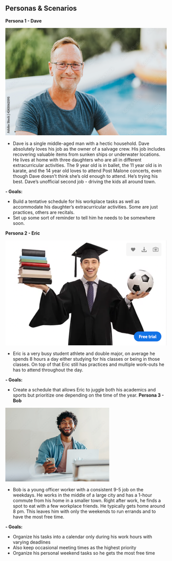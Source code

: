 ## Personas & Scenarios
**Persona 1 - Dave**

![Dave](Dave.jpeg)

- Dave is a single middle-aged man with a hectic household. Dave absolutely loves his job as the owner of a salvage crew. His job includes recovering valuable items from sunken ships or underwater locations. He lives at home with three daughters who are all in different extracurricular activities. The 9 year old is in ballet, the 11 year old is in karate, and the 14 year old loves to attend Post Malone concerts, even though Dave doesn’t think she’s old enough to attend. He’s trying his best. Dave’s unofficial second job - driving the kids all around town.
  
**- Goals:**
- Build a tentative schedule for his workplace tasks as well as accommodate his daughter’s extracurricular activities. Some are just practices, others are recitals.
- Set up some sort of reminder to tell him he needs to be somewhere soon.

  
**Persona 2 - Eric**

![Eric](Eric.jpeg)

- Eric is a very busy student athlete and double major, on average he spends 8 hours a day either studying for his classes or being in those classes. On top of that Eric still has practices and multiple work-outs he has to attend throughout the day.
  
**- Goals:**

- Create a schedule that allows Eric to juggle both his academics and sports but prioritize one depending on the time of the year.
**Persona 3 - Bob**
  
![Bob](Bob.jpeg)

- Bob is a young officer worker with a consistent 9-5 job on the weekdays. He works in the middle of a large city and has a 1-hour commute from his home in a smaller town. Right after work, he finds a spot to eat with a few workplace friends. He typically gets home around 8 pm. This leaves him with only the weekends to run errands and to have the most free time.
  
**- Goals:**

- Organize his tasks into a calendar only during his work hours with varying deadlines
- Also keep occasional meeting times as the highest priority
- Organize his personal weekend tasks so he gets the most free time
